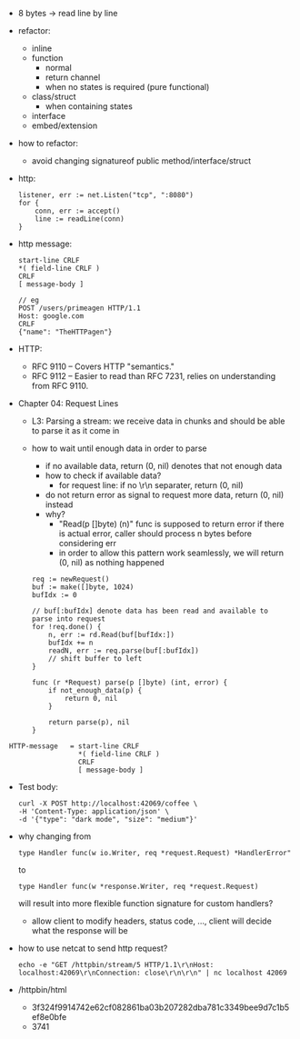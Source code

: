 + 8 bytes -> read line by line

+ refactor:
    + inline
    + function
        + normal
        + return channel
        + when no states is required (pure functional)
    + class/struct
        + when containing states
    + interface
    + embed/extension

+ how to refactor:
    + avoid changing signatureof public method/interface/struct

+ http:
    ``````
    listener, err := net.Listen("tcp", ":8080")
    for {
        conn, err := accept()
        line := readLine(conn)
    }
    ``````

+ http message:
    ``````
    start-line CRLF
    *( field-line CRLF )
    CRLF
    [ message-body ]

    // eg
    POST /users/primeagen HTTP/1.1
    Host: google.com
    CRLF
    {"name": "TheHTTPagen"}
    ``````

+ HTTP:
    + RFC 9110 – Covers HTTP "semantics."
    + RFC 9112 – Easier to read than RFC 7231, relies on understanding from RFC 9110.

+ Chapter 04: Request Lines
    + L3: Parsing a stream: we receive data in chunks and should be able to 
        parse it as it come in
    + how to wait until enough data in order to parse
        + if no available data, return (0, nil) denotes that not enough data
        + how to check if available data?
            + for request line: if no \r\n separater, return (0, nil)
        + do not return error as signal to request more data, return (0, nil) instead
        + why?
            + "Read(p []byte) (n)" func is supposed to return error if there is 
                actual error, caller should process n bytes before considering err
            + in order to allow this pattern work seamlessly, we will return 
                (0, nil) as nothing happened

        ``````
        req := newRequest()
        buf := make([]byte, 1024) 
        bufIdx := 0

        // buf[:bufIdx] denote data has been read and available to parse into request
        for !req.done() {
            n, err := rd.Read(buf[bufIdx:])
            bufIdx += n
            readN, err := req.parse(buf[:bufIdx])
            // shift buffer to left
        }

        func (r *Request) parse(p []byte) (int, error) {
            if not_enough_data(p) {
                return 0, nil
            }

            return parse(p), nil
        }
        ``````

``````
 HTTP-message   = start-line CRLF
                  *( field-line CRLF )
                  CRLF
                  [ message-body ]
``````

+ Test body:
    ``````
    curl -X POST http://localhost:42069/coffee \
    -H 'Content-Type: application/json' \
    -d '{"type": "dark mode", "size": "medium"}'
    ``````

+ why changing from 
    ``````
    type Handler func(w io.Writer, req *request.Request) *HandlerError"
    ``````
    to
    ``````
    type Handler func(w *response.Writer, req *request.Request)
    ``````
    will result into more flexible function signature for custom handlers?
    + allow client to modify headers, status code, ..., client will decide what 
        the response will be 


+ how to use netcat to send http request?
    ``````
    echo -e "GET /httpbin/stream/5 HTTP/1.1\r\nHost: localhost:42069\r\nConnection: close\r\n\r\n" | nc localhost 42069
    ``````

+ /httpbin/html
    + 3f324f9914742e62cf082861ba03b207282dba781c3349bee9d7c1b5ef8e0bfe
    + 3741
